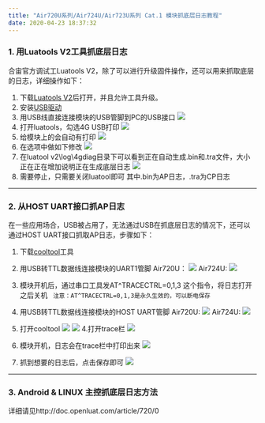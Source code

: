 ```yaml
---
title: "Air720U系列/Air724U/Air723U系列 Cat.1 模块抓底层日志教程"
date: 2020-04-23 18:37:32
---
```


### 1. 用Luatools V2工具抓底层日志
合宙官方调试工Luatools V2，除了可以进行升级固件操作，还可以用来抓取底层的日志，详细操作如下：
1. 下载[Luatools V2](http://www.openluat.com/Product/file/luatoolsV2-redirect.html "Luatools V2")后打开，并且允许工具升级。
2. 安装[USB驱动](http://www.openluat.com/Product/file/uis8910dm/sw_file_20200303181718_8910_module_usb_driver_signed%20_20200303_hezhou.7z "USB驱动")
2. 用USB线直接连接模块的USB管脚到PC的USB接口
![](http://doc.openluat.com/api/static/editormd/php/../uploads/5_12742.jpg)
3. 打开luatools，勾选4G USB打印
![](http://doc.openluat.com/api/static/editormd/php/../uploads/5_42120.png)
4. 给模块上的会自动有打印
![](http://doc.openluat.com/api/static/editormd/php/../uploads/5_38565.png)
5. 在选项中做如下修改
![](http://openluat-luatcommunity.oss-cn-hangzhou.aliyuncs.com/images/20200915093856176_微信图片_20200915093707.png)
5. 在luatool v2\log\4gdiag目录下可以看到正在自动生成.bin和.tra文件，大小正在正在增加说明正在生成底层日志
![](http://doc.openluat.com/api/static/editormd/php/../uploads/5_79277.gif)
6. 需要停止，只需要关闭luatool即可
其中.bin为AP日志，.tra为CP日志


------------


### 2. 从HOST UART接口抓AP日志
在一些应用场合，USB被占用了，无法通过USB在抓底层日志的情况下，还可以通过HOST UART接口抓取AP日志，步骤如下：
1. 下载[cooltool](http://openluat-erp.oss-cn-hangzhou.aliyuncs.com/erp_site_file/product_file/sw_file_20200428182924_8910_coolwatch_win32_R2.0.0002.7z "cooltool")工具
2. 用USB转TTL数据线连接模块的UART1管脚
Air720U：
![](http://doc.openluat.com/api/static/editormd/php/../uploads/5_40469.png)
Air724U:
![](http://doc.openluat.com/api/static/editormd/php/../uploads/5_65362.png)
3. 模块开机后，通过串口工具发AT^TRACECTRL=0,1,3 这个指令，将日志打开之后关机
` 注意：AT^TRACECTRL=0,1,3是永久生效的，可以断电保存`

2. 用USB转TTL数据线连接模块的HOST UART管脚
Air720U:
![](http://doc.openluat.com/api/static/editormd/php/../uploads/5_20712.png)
Air724U:
![](http://doc.openluat.com/api/static/editormd/php/../uploads/5_10973.png)
3. 打开cooltool
![](http://doc.openluat.com/api/static/editormd/php/../uploads/5_50568.png)
![](http://doc.openluat.com/api/static/editormd/php/../uploads/5_90011.png)
4.打开trace栏
![](http://doc.openluat.com/api/static/editormd/php/../uploads/5_13067.gif)
5. 模块开机，日志会在trace栏中打印出来
![](http://doc.openluat.com/api/static/editormd/php/../uploads/5_23567.gif)
6. 抓到想要的日志后，点击保存即可
![](http://doc.openluat.com/api/static/editormd/php/../uploads/5_54285.gif)

------------

### 3. Android & LINUX 主控抓底层日志方法
详细请见http://doc.openluat.com/article/720/0



